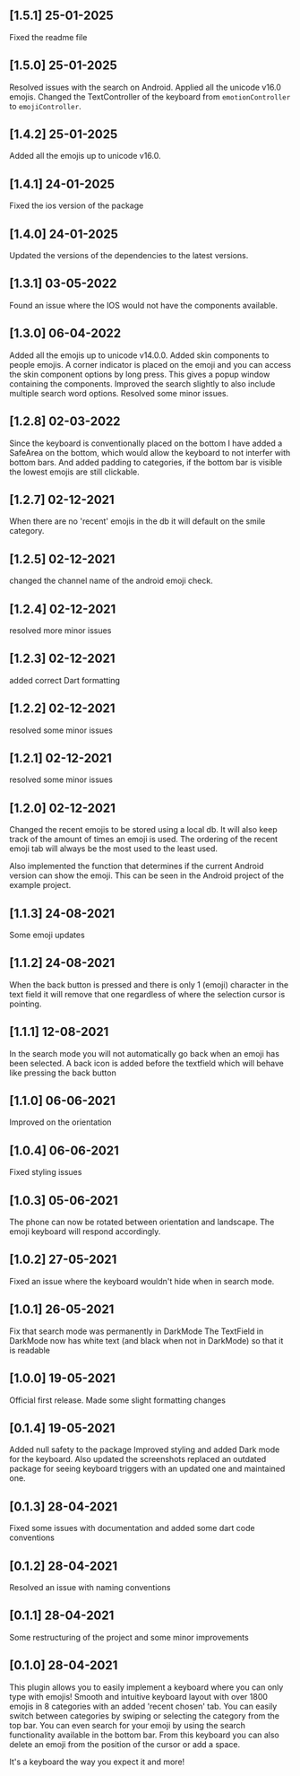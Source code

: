## [1.5.1] 25-01-2025

Fixed the readme file

## [1.5.0] 25-01-2025

Resolved issues with the search on Android. Applied all the unicode v16.0 emojis.
Changed the TextController of the keyboard from `emotionController` to `emojiController`.

## [1.4.2] 25-01-2025

Added all the emojis up to unicode v16.0.

## [1.4.1] 24-01-2025

Fixed the ios version of the package

## [1.4.0] 24-01-2025

Updated the versions of the dependencies to the latest versions.

## [1.3.1] 03-05-2022

Found an issue where the IOS would not have the components available.

## [1.3.0] 06-04-2022

Added all the emojis up to unicode v14.0.0.
Added skin components to people emojis. A corner indicator is placed on the emoji and you can access
the skin component options by long press. This gives a popup window containing the components.
Improved the search slightly to also include multiple search word options.
Resolved some minor issues.

## [1.2.8] 02-03-2022

Since the keyboard is conventionally placed on the bottom I have added a SafeArea on the bottom,
which would allow the keyboard to not interfer with bottom bars.
And added padding to categories, if the bottom bar is visible the lowest emojis are still clickable.

## [1.2.7] 02-12-2021

When there are no 'recent' emojis in the db it will default on the smile category.

## [1.2.5] 02-12-2021

changed the channel name of the android emoji check.

## [1.2.4] 02-12-2021

resolved more minor issues

## [1.2.3] 02-12-2021

added correct Dart formatting

## [1.2.2] 02-12-2021

resolved some minor issues

## [1.2.1] 02-12-2021

resolved some minor issues

## [1.2.0] 02-12-2021

Changed the recent emojis to be stored using a local db.
It will also keep track of the amount of times an emoji is used.
The ordering of the recent emoji tab will always be the most used to the least used.

Also implemented the function that determines if the current Android version can show the emoji.
This can be seen in the Android project of the example project.


## [1.1.3] 24-08-2021

Some emoji updates

## [1.1.2] 24-08-2021

When the back button is pressed and there is only 1 (emoji) character in the text field
it will remove that one regardless of where the selection cursor is pointing.

## [1.1.1] 12-08-2021

In the search mode you will not automatically go back when an emoji has been selected.
A back icon is added before the textfield which will behave like pressing the back button

## [1.1.0] 06-06-2021

Improved on the orientation

## [1.0.4] 06-06-2021

Fixed styling issues

## [1.0.3] 05-06-2021

The phone can now be rotated between orientation and landscape.
The emoji keyboard will respond accordingly.

## [1.0.2] 27-05-2021

Fixed an issue where the keyboard wouldn't hide when in search mode.

## [1.0.1] 26-05-2021

Fix that search mode was permanently in DarkMode
The TextField in DarkMode now has white text (and black when not in DarkMode) so that it is readable

## [1.0.0] 19-05-2021

Official first release.
Made some slight formatting changes

## [0.1.4] 19-05-2021

Added null safety to the package
Improved styling and added Dark mode for the keyboard. Also updated the screenshots
replaced an outdated package for seeing keyboard triggers with an updated one and maintained one.

## [0.1.3] 28-04-2021

Fixed some issues with documentation and added some dart code conventions

## [0.1.2] 28-04-2021

Resolved an issue with naming conventions

## [0.1.1] 28-04-2021

Some restructuring of the project and some minor improvements

## [0.1.0] 28-04-2021

This plugin allows you to easily implement a keyboard where you can only type with emojis!
Smooth and intuitive keyboard layout with over 1800 emojis in 8 categories with an added 'recent chosen' tab.
You can easily switch between categories by swiping or selecting the category from the top bar.
You can even search for your emoji by using the search functionality available in the bottom bar.
From this keyboard you can also delete an emoji from the position of the cursor or add a space.

It's a keyboard the way you expect it and more!
